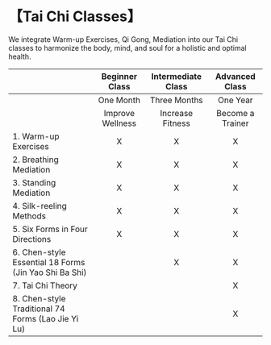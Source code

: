 # 【Tai Chi Classes】

We integrate Warm-up Exercises, Qi Gong, Mediation into our Tai Chi classes to harmonize the body, mind, and soul for a holistic and optimal health.


|               |  Beginner Class  | Intermediate Class | Advanced Class |
|------------------|:--------------:|:-----------:|:-----------:|
|                 | One Month       |  Three Months     |  One Year      |
|    |  Improve Wellness| Increase Fitness | Become a Trainer|
| 1. Warm-up Exercises         |         X    |    X      | X |
| 2. Breathing Mediation         |           X  |    X      | X |
| 3. Standing Mediation         |         X    |    X      | X  |
| 4. Silk-reeling Methods         |          X   |    X      | X |
| 5. Six Forms in Four Directions        |        X      |     X     | X  |
| 6. Chen-style Essential 18 Forms (Jin Yao Shi Ba Shi)        |              |     X     | X |
| 7. Tai Chi Theory           |              |           | X  |
| 8. Chen-style Traditional 74 Forms  (Lao Jie Yi Lu)       |              |           | X |
